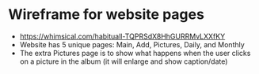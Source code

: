 # Wireframe for website pages
- https://whimsical.com/habituall-TQPRSdX8HhGURRMvLXXfKY 
- Website has 5 unique pages: Main, Add, Pictures, Daily, and Monthly
- The extra Pictures page is to show what happens when the user clicks on a picture in the album (it will enlarge and show caption/date)